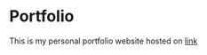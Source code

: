 # Portfolio

This is my personal portfolio website hosted on [link](https://josephharveyangeles.github.io)

